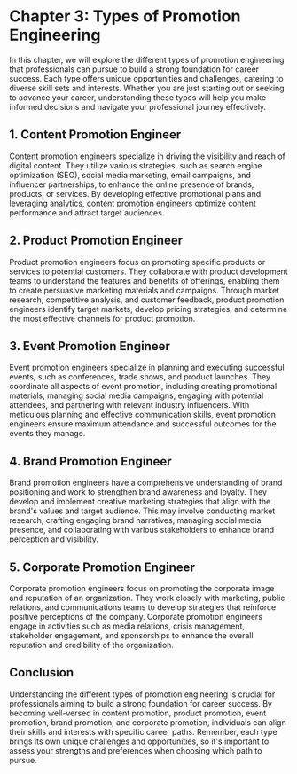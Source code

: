 **Chapter 3: Types of Promotion Engineering**
=============================================

In this chapter, we will explore the different types of promotion engineering that professionals can pursue to build a strong foundation for career success. Each type offers unique opportunities and challenges, catering to diverse skill sets and interests. Whether you are just starting out or seeking to advance your career, understanding these types will help you make informed decisions and navigate your professional journey effectively.

**1. Content Promotion Engineer**
---------------------------------

Content promotion engineers specialize in driving the visibility and reach of digital content. They utilize various strategies, such as search engine optimization (SEO), social media marketing, email campaigns, and influencer partnerships, to enhance the online presence of brands, products, or services. By developing effective promotional plans and leveraging analytics, content promotion engineers optimize content performance and attract target audiences.

**2. Product Promotion Engineer**
---------------------------------

Product promotion engineers focus on promoting specific products or services to potential customers. They collaborate with product development teams to understand the features and benefits of offerings, enabling them to create persuasive marketing materials and campaigns. Through market research, competitive analysis, and customer feedback, product promotion engineers identify target markets, develop pricing strategies, and determine the most effective channels for product promotion.

**3. Event Promotion Engineer**
-------------------------------

Event promotion engineers specialize in planning and executing successful events, such as conferences, trade shows, and product launches. They coordinate all aspects of event promotion, including creating promotional materials, managing social media campaigns, engaging with potential attendees, and partnering with relevant industry influencers. With meticulous planning and effective communication skills, event promotion engineers ensure maximum attendance and successful outcomes for the events they manage.

**4. Brand Promotion Engineer**
-------------------------------

Brand promotion engineers have a comprehensive understanding of brand positioning and work to strengthen brand awareness and loyalty. They develop and implement creative marketing strategies that align with the brand's values and target audience. This may involve conducting market research, crafting engaging brand narratives, managing social media presence, and collaborating with various stakeholders to enhance brand perception and visibility.

**5. Corporate Promotion Engineer**
-----------------------------------

Corporate promotion engineers focus on promoting the corporate image and reputation of an organization. They work closely with marketing, public relations, and communications teams to develop strategies that reinforce positive perceptions of the company. Corporate promotion engineers engage in activities such as media relations, crisis management, stakeholder engagement, and sponsorships to enhance the overall reputation and credibility of the organization.

**Conclusion**
--------------

Understanding the different types of promotion engineering is crucial for professionals aiming to build a strong foundation for career success. By becoming well-versed in content promotion, product promotion, event promotion, brand promotion, and corporate promotion, individuals can align their skills and interests with specific career paths. Remember, each type brings its own unique challenges and opportunities, so it's important to assess your strengths and preferences when choosing which path to pursue.
